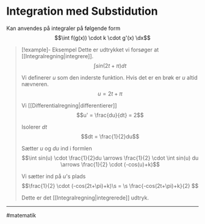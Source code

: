 # Integration med Substidution

Kan anvendes på integraler på følgende form
$$\int f(g(x)) \cdot k \cdot  g'(x) \dx$$

>[!example]- Eksempel
>Dette er udtrykket vi forsøger at [[Integralregning|integrere]].
>$$\int sin(2t + \pi) dt$$
>
>Vi definerer $u$ som den inderste funktion. Hvis det er en brøk er $u$ altid nævneren.
>$$u = 2t + \pi$$
>
>Vi [[Differentialregning|differentierer]]
>$$u' = \frac{du}{dt} = 2$$
>
>Isolerer $dt$
>$$dt = \frac{1}{2}du$$
>
>Sætter $u$ og $du$ ind i formlen
>$$\int sin(u) \cdot \frac{1}{2}du \arrows \frac{1}{2} \cdot \int sin(u) du \arrows \frac{1}{2} \cdot (-cos(u)+k)$$
>
>Vi sætter ind på $u$'s plads
>$$\frac{1}{2} \cdot (-cos(2t+\pi)+k)\s = \s \frac{-cos(2t+\pi)+k}{2} $$
>
>Dette er det [[Integralregning|integrerede]] udtryk.

---
#matematik 